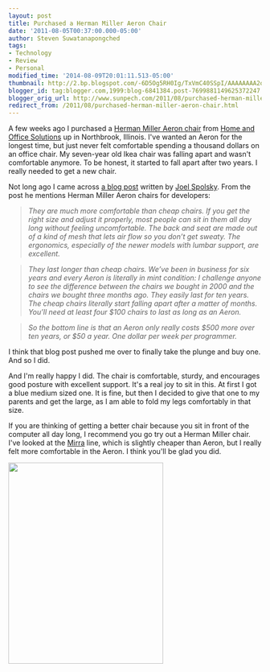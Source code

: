 ```yaml
---
layout: post
title: Purchased a Herman Miller Aeron Chair
date: '2011-08-05T00:37:00.000-05:00'
author: Steven Suwatanapongched
tags:
- Technology
- Review
- Personal
modified_time: '2014-08-09T20:01:11.513-05:00'
thumbnail: http://2.bp.blogspot.com/-6D5Og5RH0Ig/TxVmC40SSpI/AAAAAAAA2os/kWZWK6GL8y4/s72-c/JfGCq.jpeg
blogger_id: tag:blogger.com,1999:blog-6841384.post-7699881149625372247
blogger_orig_url: http://www.sunpech.com/2011/08/purchased-herman-miller-aeron-chair.html
redirect_from: /2011/08/purchased-herman-miller-aeron-chair.html
---
```


A few weeks ago I purchased a <a href="http://hermanmiller.com/Products/Aeron-Chairs">Herman Miller Aeron chair</a> from <a href="http://www.homeofficesolutions.com/">Home and Office Solutions</a> up in Northbrook, Illinois. I've wanted an Aeron for the longest time, but just never felt comfortable spending a thousand dollars on an office chair. My seven-year old Ikea chair was falling apart and wasn't comfortable anymore. To be honest, it started to fall apart after two years. I really needed to get a new chair.

Not long ago I came across <a href="http://www.joelonsoftware.com/articles/FieldGuidetoDevelopers.html" title="A Field Guide to Developers">a blog post</a> written by <a href="https://twitter.com/#!/spolsky">Joel Spolsky</a>. From the post he mentions Herman Miller Aeron chairs for developers:

<blockquote class="tr_bq">
<i>They are much more comfortable than cheap chairs. If you get the right size and adjust it properly, most people can sit in them all day long without feeling uncomfortable. The back and seat are made out of a kind of mesh that lets air flow so you don’t get sweaty. The ergonomics, especially of the newer models with lumbar support, are excellent.</i>
</blockquote>
<blockquote class="tr_bq">
<i>They last longer than cheap chairs. We’ve been in business for six years and every Aeron is literally in mint condition: I challenge anyone to see the difference between the chairs we bought in 2000 and the chairs we bought three months ago. They easily last for ten years. The cheap chairs literally start falling apart after a matter of months. You’ll need at least four $100 chairs to last as long as an Aeron. </i>
</blockquote>

<blockquote class="tr_bq">
<i>So the bottom line is that an Aeron only really costs $500 more over ten years, or $50 a year. One dollar per week per programmer.</i>
</blockquote>

I think that blog post pushed me over to finally take the plunge and buy one. And so I did.

And I'm really happy I did. The chair is comfortable, sturdy, and encourages good posture with excellent support. It's a real joy to sit in this. At first I got a blue medium sized one. It is fine, but then I decided to give that one to my parents and get the large, as I am able to fold my legs comfortably in that size.

If you are thinking of getting a better chair because you sit in front of the computer all day long, I recommend you go try out a Herman Miller chair. I've looked at the <a href="http://hermanmiller.com/Products/Mirra-Chairs">Mirra</a> line, which is slightly cheaper than Aeron, but I really felt more comfortable in the Aeron. I think you'll be glad you did.

<img border="0" src="http://2.bp.blogspot.com/-6D5Og5RH0Ig/TxVmC40SSpI/AAAAAAAA2os/kWZWK6GL8y4/s320/JfGCq.jpeg" height="400" width="308" />